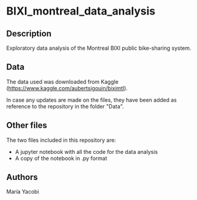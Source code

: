 # BIXI_montreal_data_analysis

## Description
Exploratory data analysis of the Montreal BIXI public bike-sharing system.

## Data
The data used was downloaded from Kaggle (https://www.kaggle.com/aubertsigouin/biximtl). 

In case any updates are made on the files, they have been added as reference to the repository in the folder "Data".

## Other files
The two files included in this repository are:

 * A jupyter notebook with all the code for the data analysis
 * A copy of the notebook in .py format

## Authors
María Yacobi
